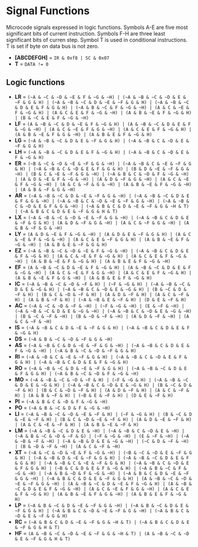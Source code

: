 # Signal Functions

Microcode signals expressed in logic functions.
Symbols A-E are five most significant bits of current instruction.
Symbols F-H are three least significant bits of curren step.
Symbol T is used in conditional instructions. T is set if byte on data bus is not zero.
- **[ABCDEFGH]** = `IR & 0xf8 | SC & 0x07`
- **T** = `DATA != 0`

## Logic functions

- **LR** = `(~A & ~C & ~D & ~E & F & ~G & ~H) | (~A & ~B & ~C & ~D & E & ~F & G & H) | (~A & ~B & ~C & D & ~E & ~F & G & H) | (~A & ~B & ~C & D & E & F & G & H) | (~A & B & ~C & F & ~G & ~H) | (A & C & ~E & F & ~G & H) | (A & C & E & F & ~G & ~H) | (A & B & ~E & F & ~G & H) | (B & ~C & E & F & ~G & ~H)`
- **LF** = `(A & ~B & ~C & D & ~E & F & ~G & H) | (A & ~B & ~C & D & E & F & ~G & ~H) | (A & C & ~E & F & G & ~H) | (A & C & E & F & ~G & H) | (A & B & ~E & F & G & ~H) | (A & B & E & F & ~G & H)`
- **LG** = `(~A & ~B & ~C & D & E & ~F & G & H) | (~A & ~B & C & ~D & E & ~F & G & H)`
- **LH** = `(~A & ~B & ~C & D & E & F & ~G & H) | (~A & ~B & C & ~D & E & F & ~G & H)`
- **ER** = `(~B & ~C & ~D & ~E & ~F & G & ~H) | (~A & ~B & C & ~E & ~F & G & H) | (~A & ~B & C & ~D & E & F & G & H) | (B & D & ~E & ~F & G & ~H) | (B & C & ~E & ~F & G & ~H) | (~A & B & C & ~D & F & ~G & ~H) | (A & D & ~E & F & ~G & ~H) | (A & D & ~F & G & ~H) | (A & C & ~E & F & ~G & ~H) | (A & C & ~F & G & ~H) | (A & B & ~E & F & ~G & ~H) | (A & B & ~F & G & ~H)`
- **AR** = `(~A & ~B & ~C & D & ~E & ~F & G & ~H) | (~A & ~B & ~C & D & E & F & G & ~H) | (~A & ~B & C & ~D & ~E & ~F & G & ~H) | (~A & ~B & C & ~D & E & F & G & ~H) | (~A & B & C & D & ~E & ~F & G & ~H & T) | (~A & B & C & D & E & ~F & G & H & T)`
- **LX** = `(~A & ~B & ~C & ~D & ~E & ~F & G & ~H) | (~A & ~B & C & D & E & ~F & G & H) | (A & D & ~F & G & ~H) | (A & C & ~F & G & ~H) | (A & B & ~F & G & ~H)`
- **LY** = `(A & D & ~E & F & ~G & ~H) | (A & D & E & ~F & G & H) | (A & C & ~E & F & ~G & ~H) | (A & C & E & ~F & G & H) | (A & B & ~E & F & ~G & ~H) | (A & B & E & ~F & G & H)`
- **EZ** = `(~A & ~B & ~C & ~D & ~E & F & ~G & ~H) | (~A & ~B & C & D & E & F & ~G & H) | (A & C & ~E & F & ~G & H) | (A & C & E & F & ~G & ~H) | (A & B & ~E & F & ~G & H) | (A & B & E & F & ~G & ~H)`
- **EF** = `(A & ~B & ~C & D & ~E & F & ~G & H) | (A & ~B & ~C & D & E & F & ~G & ~H) | (A & C & ~E & F & G & ~H) | (A & C & E & F & ~G & H) | (A & B & ~E & F & G & ~H) | (A & B & E & F & ~G & H)`
- **IC** = `(~A & ~B & ~C & ~D & ~F & H) | (~F & ~G & H) | (~A & ~B & ~C & D & E & ~G & H) | (~A & ~B & C & ~D & E & ~G & H) | (B & ~C & D & ~F & H) | (B & C & ~D & ~F & H) | (A & D & ~F & H) | (A & C & ~F & H) | (A & B & ~F & H) | (~A & ~B & E & ~F & H) | (D & E & ~F & H)`
- **AC** = `(~A & ~C & ~D & ~F & ~H) | (~F & ~G & ~H) | (E & ~F & ~H) | (~A & ~B & ~C & D & E & ~G & ~H) | (~A & ~B & C & ~D & E & ~G & ~H) | (B & ~C & ~F & ~H) | (B & ~D & ~F & ~H) | (A & D & ~F & ~H) | (A & C & ~F & ~H)`
- **IS** = `(~A & ~B & C & D & ~E & ~F & G & H) | (~A & ~B & C & D & E & F & ~G & H)`
- **DS** = `(~A & B & ~C & ~D & ~F & G & ~H)`
- **AS** = `(~A & ~B & C & D & ~E & ~F & G & ~H) | (~A & ~B & C & D & E & F & ~G & ~H) | (~A & B & ~C & ~D & ~F & G & H)`
- **RI** = `(~A & ~B & C & ~E & ~F & G & H) | (~A & ~B & C & ~D & E & F & G & H) | (~A & ~B & C & D & E & F & ~G & H)`
- **RO** = `(~A & ~B & ~C & D & ~E & ~F & G & H) | (~A & ~B & ~C & D & E & F & G & H) | (~A & B & ~C & ~D & F & ~G & ~H)`
- **MO** = `(~A & ~B & ~C & ~D & ~F & H) | (~F & ~G & H) | (~A & ~B & ~C & D & E & ~G & H) | (~A & ~B & C & ~D & E & ~G & H) | (B & ~C & D & ~F & H) | (B & C & ~D & ~F & H) | (A & D & ~F & H) | (A & C & ~F & H) | (A & B & ~F & H) | (~B & E & ~F & H) | (D & E & ~F & H)`
- **PI** = `(~A & B & C & ~D & F & ~G & ~H)`
- **PO** = `(~A & B & ~C & D & F & ~G & ~H)`
- **LI** = `(~A & ~B & ~C & ~D & ~E & ~F & H) | (~F & ~G & H) | (B & ~C & D & ~E & ~F & H) | (B & C & ~D & ~E & ~F & H) | (A & D & ~E & ~F & H) | (A & C & ~E & ~F & H) | (A & B & ~E & ~F & H)`
- **LM** = `(~A & ~B & ~C & D & E & ~H) | (~A & ~B & C & ~D & E & ~H) | (~A & B & ~C & ~D & ~F & G) | (~F & ~G & ~H) | (E & ~F & ~H) | (~A & ~B & ~F & ~H) | (~A & ~B & D & E & ~G & ~H) | (~C & D & ~F & ~H) | (B & ~D & ~F & ~H) | (A & C & ~F & ~H)`
- **XT** = `(~A & ~C & ~D & ~E & F & ~G & ~H) | (~B & ~C & ~D & E & ~F & G & H) | (~A & ~B & D & ~E & ~F & G & H) | (~A & ~B & ~C & D & E & F & G & H) | (~A & ~B & C & ~E & ~F & G & H) | (~A & ~B & C & ~D & E & F & G & H) | (~B & C & D & E & F & ~G & H) | (~A & B & ~C & F & ~G & ~H) | (~A & B & ~D & F & ~G & ~H) | (~A & B & C & D & ~E & ~F & G & ~H) | (~A & B & C & D & E & ~F & G & H) | (A & ~B & ~C & ~D & ~E & ~F & G & ~H) | (A & ~B & ~C & D & ~E & F & ~G & H) | (A & ~B & ~C & D & E & F & ~G & ~H) | (A & C & ~E & F & G & ~H) | (A & C & E & F & ~G & H) | (A & B & ~E & F & G & ~H) | (A & B & E & F & ~G & H)`
- **LP** = `(~A & B & ~C & D & ~E & ~F & G & ~H) | (~A & B & ~C & D & E & ~F & G & H) | (~A & B & C & ~D & ~E & ~F & G & ~H) | (~A & B & C & ~D & E & ~F & G & H)`
- **RC** = `(~A & B & C & D & ~E & ~F & G & ~H & T) | (~A & B & C & D & E & ~F & G & H & T)`
- **HF** = `(A & ~B & ~C & ~D & ~E & ~F & G & ~H & T) | (A & ~B & ~C & ~D & E & ~F & G & H & T)`

